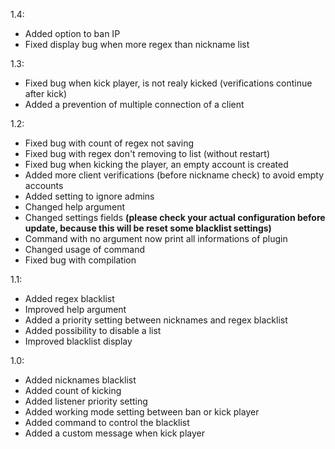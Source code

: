 1.4:
  - Added option to ban IP
  - Fixed display bug when more regex than nickname list

1.3:
  - Fixed bug when kick player, is not realy kicked (verifications continue after kick)
  - Added a prevention of multiple connection of a client

1.2:
  - Fixed bug with count of regex not saving
  - Fixed bug with regex don't removing to list (without restart)
  - Fixed bug when kicking the player, an empty account is created
  - Added more client verifications (before nickname check) to avoid empty accounts
  - Added setting to ignore admins
  - Changed help argument
  - Changed settings fields **(please check your actual configuration before update, because this will be reset some blacklist settings)**
  - Command with no argument now print all informations of plugin
  - Changed usage of command
  - Fixed bug with compilation

1.1:
  - Added regex blacklist
  - Improved help argument
  - Added a priority setting between nicknames and regex blacklist
  - Added possibility to disable a list
  - Improved blacklist display

1.0:
 - Added nicknames blacklist
 - Added count of kicking
 - Added listener priority setting
 - Added working mode setting between ban or kick player
 - Added command to control the blacklist
 - Added a custom message when kick player